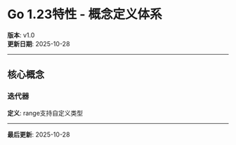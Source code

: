 # Go 1.23特性 - 概念定义体系

**版本**: v1.0  
**更新日期**: 2025-10-28

---

## 核心概念

### 迭代器

**定义**: range支持自定义类型

---

**最后更新**: 2025-10-28


